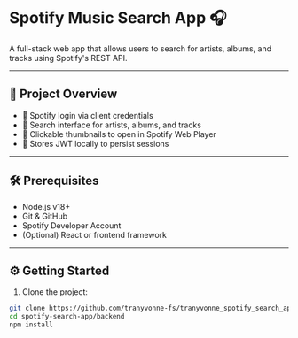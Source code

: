 # Spotify Music Search App 🎧

A full-stack web app that allows users to search for artists, albums, and tracks using Spotify's REST API.

---

## 🚀 Project Overview

- 🔐 Spotify login via client credentials
- 🔎 Search interface for artists, albums, and tracks
- 🔗 Clickable thumbnails to open in Spotify Web Player
- 🧠 Stores JWT locally to persist sessions

---

## 🛠 Prerequisites

- Node.js v18+
- Git & GitHub
- Spotify Developer Account
- (Optional) React or frontend framework

---

## ⚙️ Getting Started

1. Clone the project:

```bash
git clone https://github.com/tranyvonne-fs/tranyvonne_spotify_search_app.git
cd spotify-search-app/backend
npm install
